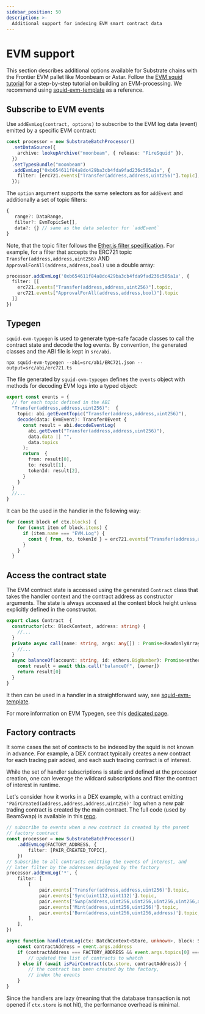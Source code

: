 ```yaml
---
sidebar_position: 50
description: >-
  Additional support for indexing EVM smart contract data
---
```


# EVM support

This section describes additional options available for Substrate chains with the Frontier EVM pallet like Moonbeam or Astar. Follow the [EVM squid tutorial](/tutorials/create-an-evm-processing-squid) for a step-by-step tutorial on building an EVM-processing. We recommend using [squid-evm-template](https://github.com/subsquid/squid-evm-template) as a reference.

## Subscribe to EVM events

Use `addEvmLog(contract, options)` to subscribe to the EVM log data (event) emitted by a specific EVM contract: 

```typescript
const processor = new SubstrateBatchProcessor()
  .setDataSource({
    archive: lookupArchive("moonbeam", { release: "FireSquid" }),
  })
  .setTypesBundle("moonbeam")
  .addEvmLog("0xb654611f84a8dc429ba3cb4fda9fad236c505a1a", {
    filter: [erc721.events["Transfer(address,address,uint256)"].topic],
  });
```

The `option` argument supports the same selectors as for `addEvent` and additionally a set of topic filters:

```typescript
{
   range?: DataRange,
   filter?: EvmTopicSet[],
   data?: {} // same as the data selector for `addEvent` 
}
```

Note, that the topic filter follows the [Ether.js filter specification](https://docs.ethers.io/v5/concepts/events/#events--filters). For example, for a filter that accepts the ERC721 topic `Transfer(address,address,uint256)` AND `ApprovalForAll(address,address,bool)` use a double array: 
```ts
processor.addEvmLog('0xb654611f84a8dc429ba3cb4fda9fad236c505a1a', {
  filter: [[
    erc721.events["Transfer(address,address,uint256)"].topic, 
    erc721.events["ApprovalForAll(address,address,bool)"].topic
  ]]
})
```


## Typegen 

`squid-evm-typegen` is used to generate type-safe facade classes to call the contract state and decode the log events. By convention, the generated classes and the ABI file is kept in `src/abi`.
```
npx squid-evm-typegen --abi=src/abi/ERC721.json --output=src/abi/erc721.ts
```

The file generated by `squid-evm-typegen` defines the `events` object with methods for decoding EVM logs into a typed object:

```typescript title="src/abi/erc721.ts"
export const events = {
  // for each topic defined in the ABI
  "Transfer(address,address,uint256)":  {
    topic: abi.getEventTopic("Transfer(address,address,uint256)"),
    decode(data: EvmEvent): Transfer0Event {
      const result = abi.decodeEventLog(
        abi.getEvent("Transfer(address,address,uint256)"),
        data.data || "",
        data.topics
      );
      return  {
        from: result[0],
        to: result[1],
        tokenId: result[2],
      }
    }
  }
  //...
}
```

It can be the used in the handler in the following way:
```typescript
for (const block of ctx.blocks) {
    for (const item of block.items) {
      if (item.name === "EVM.Log") {
        const { from, to, tokenId } = erc721.events["Transfer(address,address,uint256)"].decode(item.event.args)
      }
    }
  }
```

## Access the contract state

The EVM contract state is accessed using the generated `Contract` class that takes the handler context and the contract address as constructor arguments. The state is always accessed at the context block height unless explicitly defined in the constructor.
```typescript title="src/abi/erc721.ts"
export class Contract  {
  constructor(ctx: BlockContext, address: string) { 
    //...
  }
  private async call(name: string, args: any[]) : Promise<ReadonlyArray<any>>  {
    //...
  }
  async balanceOf(account: string, id: ethers.BigNumber): Promise<ethers.BigNumber> {
    const result = await this.call("balanceOf", [owner])
    return result[0]
  }
}
```

It then can be used in a handler in a straightforward way, see [squid-evm-template](https://github.com/subsquid/squid-evm-template).

For more information on EVM Typegen, see this [dedicated page](/develop-a-squid/typegen/squid-evm-typegen).

## Factory contracts

It some cases the set of contracts to be indexed by the squid is not known in advance. For example, a DEX contract typically
creates a new contract for each trading pair added, and each such trading contract is of interest. 

While the set of handler subscriptions is static and defined at the processor creation, one can leverage the wildcard subscriptions and filter the contract of interest in runtime. 

Let's consider how it works in a DEX example, with a contract emitting `'PairCreated(address,address,address,uint256)'` log when a new pair trading contract is created by the main contract. The full code (used by BeamSwap) is available in this [repo](https://github.com/subsquid/beamswap-squid/blob/master/src/processor.ts).

```typescript
// subscribe to events when a new contract is created by the parent 
// factory contract
const processor = new SubstrateBatchProcessor()
    .addEvmLog(FACTORY_ADDRESS, {
        filter: [PAIR_CREATED_TOPIC],
    })
// Subscribe to all contracts emitting the events of interest, and 
// later filter by the addresses deployed by the factory
processor.addEvmLog('*', {
    filter: [
        [
            pair.events['Transfer(address,address,uint256)'].topic,
            pair.events['Sync(uint112,uint112)'].topic,
            pair.events['Swap(address,uint256,uint256,uint256,uint256,address)'].topic,
            pair.events['Mint(address,uint256,uint256)'].topic,
            pair.events['Burn(address,uint256,uint256,address)'].topic,
        ],
    ],
})

async function handleEvmLog(ctx: BatchContext<Store, unknown>, block: SubstrateBlock, event: EvmLogEvent) {
    const contractAddress = event.args.address
    if (contractAddress === FACTORY_ADDRESS && event.args.topics[0] === PAIR_CREATED_TOPIC) {
        // updated the list of contracts to whatch
    } else if (await isPairContract(ctx.store, contractAddress)) {
        // the contract has been created by the factory,
        // index the events
    }
}
```

Since the handlers are lazy (meaning that the database transaction is not opened if `ctx.store` is not hit), the performance overhead is minimal.